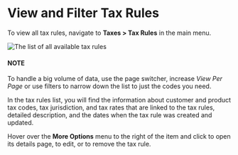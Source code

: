 # View and Filter Tax Rules

<!-- begin -->

To view all tax rules, navigate to **Taxes > Tax Rules** in the main menu.

![The list of all available tax rules](user/img/taxes/all_tax_rules.png)

#### NOTE
To handle a big volume of data, use the page switcher, increase *View Per Page* or use filters to narrow down the list to just the codes you need.

In the tax rules list, you will find the information about customer and product tax codes, tax jurisdiction, and tax rates that are linked to the tax rules, detailed description, and the dates when the tax rule was created and updated.

Hover over the <i class="fa fa-ellipsis-h fa-lg" aria-hidden="true"></i> **More Options** menu to the right of the item and click <i class="fa fa-eye fa-lg" aria-hidden="true"></i> to open its details page, <i class="fa fa-edit fa-lg" aria-hidden="true"></i> to edit, or  <i class="fas fa-trash-alt" aria-hidden="true"></i> to remove the tax rule.

<!-- stop -->
<!-- fa-bars = fa-navicon -->
<!-- Ic Tiles is used as Set As Default in saved views, and as tiles in display layout options -->
<!-- IcPencil refers to Rename in Commerce and Inline Editing in CRM -->
<!-- Check mark in the square. -->
<!-- SortDesc is also used as drop-down arrow -->
